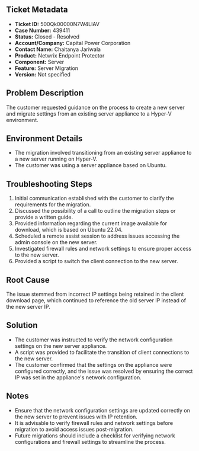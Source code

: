 ## Ticket Metadata
- **Ticket ID:** 500Qk00000N7W4LIAV
- **Case Number:** 439411
- **Status:** Closed - Resolved
- **Account/Company:** Capital Power Corporation
- **Contact Name:** Chaitanya Jariwala
- **Product:** Netwrix Endpoint Protector
- **Component:** Server
- **Feature:** Server Migration
- **Version:** Not specified

## Problem Description
The customer requested guidance on the process to create a new server and migrate settings from an existing server appliance to a Hyper-V environment.

## Environment Details
- The migration involved transitioning from an existing server appliance to a new server running on Hyper-V.
- The customer was using a server appliance based on Ubuntu.

## Troubleshooting Steps
1. Initial communication established with the customer to clarify the requirements for the migration.
2. Discussed the possibility of a call to outline the migration steps or provide a written guide.
3. Provided information regarding the current image available for download, which is based on Ubuntu 22.04.
4. Scheduled a remote assist session to address issues accessing the admin console on the new server.
5. Investigated firewall rules and network settings to ensure proper access to the new server.
6. Provided a script to switch the client connection to the new server.

## Root Cause
The issue stemmed from incorrect IP settings being retained in the client download page, which continued to reference the old server IP instead of the new server IP.

## Solution
- The customer was instructed to verify the network configuration settings on the new server appliance.
- A script was provided to facilitate the transition of client connections to the new server.
- The customer confirmed that the settings on the appliance were configured correctly, and the issue was resolved by ensuring the correct IP was set in the appliance's network configuration.

## Notes
- Ensure that the network configuration settings are updated correctly on the new server to prevent issues with IP retention.
- It is advisable to verify firewall rules and network settings before migration to avoid access issues post-migration.
- Future migrations should include a checklist for verifying network configurations and firewall settings to streamline the process.